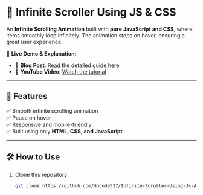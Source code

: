 # 📜 Infinite Scroller Using JS & CSS  

An **Infinite Scrolling Animation** built with **pure JavaScript and CSS**, where items smoothly loop infinitely. The animation stops on hover, ensuring a great user experience.  

🚀 **Live Demo & Explanation:**  
- 📖 **Blog Post**: [Read the detailed guide here](#123)  
- 🎥 **YouTube Video**: [Watch the tutorial](#)  

---

## 📌 Features  
✅ Smooth infinite scrolling animation  
✅ Pause on hover  
✅ Responsive and mobile-friendly  
✅ Built using only **HTML, CSS, and JavaScript**  

---

## 🛠️ How to Use  

1. Clone this repository  
   ```sh
   git clone https://github.com/docode537/Infinite-Scroller-Using-Js-And-Css.git

